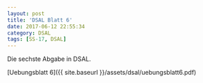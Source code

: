 ```yaml
---
layout: post
title: 'DSAL Blatt 6'
date: 2017-06-12 22:55:34
category: DSAL
tags: [SS-17, DSAL]
---
```



Die sechste Abgabe in DSAL.

[Uebungsblatt 6]({{ site.baseurl }}/assets/dsal/uebungsblatt6.pdf)